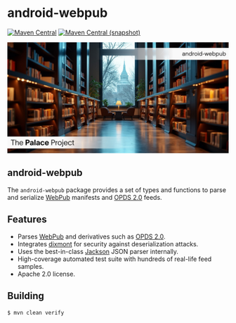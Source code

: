 android-webpub
==

[![Maven Central](https://img.shields.io/maven-central/v/org.thepalaceproject.webpub/org.thepalaceproject.webpub.svg?style=flat-square)](http://search.maven.org/#search%7Cga%7C1%7Cg%3A%22org.thepalaceproject.webpub%22)
[![Maven Central (snapshot)](https://img.shields.io/maven-metadata/v?metadataUrl=https%3A%2F%2Fcentral.sonatype.com%2Frepository%2Fmaven-snapshots%2Forg%2Fthepalaceproject%2Fwebpub%2Forg.thepalaceproject.webpub%2Fmaven-metadata.xml&style=flat-square)](https://central.sonatype.com/repository/maven-snapshots/org/thepalaceproject/webpub/)

![android-webpub](./src/site/resources/banner.jpg?raw=true)

## android-webpub

The `android-webpub` package provides a set of types and functions to parse
and serialize [WebPub](https://github.com/readium/webpub-manifest) manifests
and [OPDS 2.0](https://drafts.opds.io/opds-2.0.html) feeds.

## Features

* Parses [WebPub](https://github.com/readium/webpub-manifest) and derivatives such as [OPDS 2.0](https://drafts.opds.io/opds-2.0.html).
* Integrates [dixmont](https://github.com/io7m-com/dixmont) for security against deserialization attacks.
* Uses the best-in-class [Jackson](https://github.com/FasterXML/jackson) JSON parser internally.
* High-coverage automated test suite with hundreds of real-life feed samples.
* Apache 2.0 license.

## Building

```
$ mvn clean verify
```
